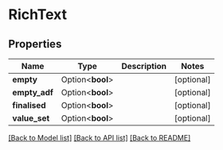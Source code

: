 # RichText

## Properties

Name | Type | Description | Notes
------------ | ------------- | ------------- | -------------
**empty** | Option<**bool**> |  | [optional]
**empty_adf** | Option<**bool**> |  | [optional]
**finalised** | Option<**bool**> |  | [optional]
**value_set** | Option<**bool**> |  | [optional]

[[Back to Model list]](../README.md#documentation-for-models) [[Back to API list]](../README.md#documentation-for-api-endpoints) [[Back to README]](../README.md)


